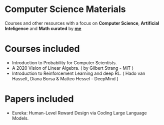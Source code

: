 # Computer Science Materials
Courses and other resources with a focus on **Computer Science**, **Artificial Inteligence** and **Math curated** by [**me**](www.github.com/victorl2)

# Courses included
+ Introduction to Probability for Computer Scientists.
+ A 2020 Vision of Linear Algebra. ( by Gilbert Strang - MIT )
+ Introduction to Reinforcement Learning and deep RL. ( Hado van Hasselt, Diana Borsa & Matteo Hessel - DeepMind )

# Papers included
+ Eureka: Human-Level Reward Design via Coding Large Language Models.
